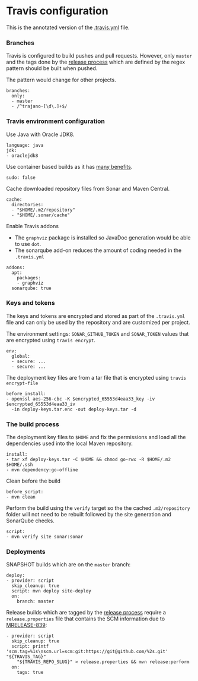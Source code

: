 Travis configuration
====================

This is the annotated version of the [.travis.yml](https://github.com/trajano/trajano/blob/master/.travis.yml) file.

### Branches
Travis is configured to build pushes and pull requests.  However, only `master` and the tags done by the [release process][] which are defined by the regex pattern should be built when pushed.

The pattern would change for other projects.

````
branches:
  only:
  - master
  - /^trajano-[\d\.]+$/
````

### Travis environment configuration

Use Java with Oracle JDK8.

````
language: java
jdk:
- oraclejdk8
````

Use container based builds as it has [many benefits](https://docs.travis-ci.com/user/migrating-from-legacy/#Why-migrate-to-container-based-infrastructure%3F).

````
sudo: false
````

Cache downloaded repository files from Sonar and Maven Central.

````
cache:
  directories:
  - "$HOME/.m2/repository"
  - "$HOME/.sonar/cache"
````

Enable Travis addons

* The `graphviz` package is installed so JavaDoc generation  would be able to use `dot`.
* The sonarqube add-on reduces the amount of coding needed in the `.travis.yml`

````
addons:
  apt:
    packages:
    - graphviz
  sonarqube: true
````

### Keys and tokens

The keys and tokens are encrypted and stored as part of the `.travis.yml` file and  can only be used by the repository and are customized per project.

The environment settings: `SONAR_GITHUB_TOKEN` and `SONAR_TOKEN` values that are encrypted using `travis encrypt`.

````
env:
  global:
  - secure: ...
  - secure: ...
````

The deployment key files are from a tar file that is encrypted using `travis encrypt-file`

````
before_install:
- openssl aes-256-cbc -K $encrypted_65553d4eaa33_key -iv $encrypted_65553d4eaa33_iv
  -in deploy-keys.tar.enc -out deploy-keys.tar -d
````

### The build process

The deployment key files to `$HOME` and fix the permissions and load all the dependencies used into the local Maven repository.

````
install:
- tar xf deploy-keys.tar -C $HOME && chmod go-rwx -R $HOME/.m2 $HOME/.ssh
- mvn dependency:go-offline
````

Clean before the build

````
before_script:
- mvn clean
````

Perform the build using the `verify` target so the the cached `.m2/repository` folder will not need to be rebuilt followed by the site generation and SonarQube checks.

````
script:
- mvn verify site sonar:sonar
````

### Deployments

SNAPSHOT builds which are on the `master` branch:

````
deploy:
- provider: script
  skip_cleanup: true
  script: mvn deploy site-deploy
  on:
    branch: master
````

Release builds which are tagged by the [release process][] require a `release.properties` file that contains the SCM information due to [MRELEASE-839](https://issues.apache.org/jira/browse/MRELEASE-839):

````
- provider: script
  skip_cleanup: true
  script: printf 'scm.tag=%1s\nscm.url=scm:git:https://git@github.com/%2s.git' "${TRAVIS_TAG}"
    "${TRAVIS_REPO_SLUG}" > release.properties && mvn release:perform
  on:
    tags: true
````

[release process]: ./release-process.html
